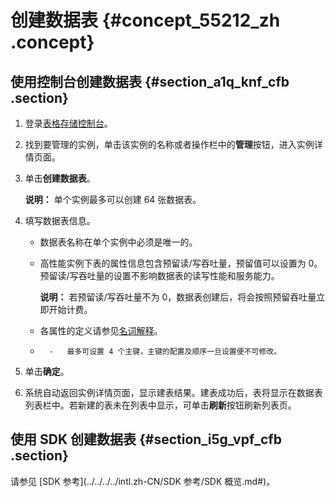 # 创建数据表 {#concept_55212_zh .concept}

## 使用控制台创建数据表 {#section_a1q_knf_cfb .section}

1.  登录[表格存储控制台](https://ots.console.aliyun.com)。
2.  找到要管理的实例，单击该实例的名称或者操作栏中的**管理**按钮，进入实例详情页面。
3.  单击**创建数据表**。

    **说明：** 单个实例最多可以创建 64 张数据表。

4.  填写数据表信息。
    -   数据表名称在单个实例中必须是唯一的。

    -   高性能实例下表的属性信息包含预留读/写吞吐量，预留值可以设置为 0。预留读/写吞吐量的设置不影响数据表的读写性能和服务能力。

        **说明：** 若预留读/写吞吐量不为 0，数据表创建后，将会按照预留吞吐量立即开始计费。

    -   各属性的定义请参见[名词解释](../../../../intl.zh-CN/.md#)。
    -       -   最多可设置 4 个主键，主键的配置及顺序一旦设置便不可修改。
5.  单击**确定**。
6.  系统自动返回实例详情页面，显示建表结果。建表成功后，表将显示在数据表列表栏中。若新建的表未在列表中显示，可单击**刷新**按钮刷新列表页。

## 使用 SDK 创建数据表 {#section_i5g_vpf_cfb .section}

请参见 [SDK 参考](../../../../intl.zh-CN/SDK 参考/SDK 概览.md#)。

